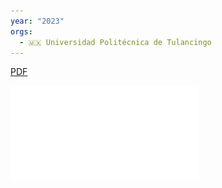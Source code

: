 ```yaml
---
year: "2023"
orgs:
  - 🇲🇽 Universidad Politécnica de Tulancingo
---
```



[PDF](pdfs/jimaging-09-00144.pdf)

![](pdfs/jimaging-09-00144.pdf)